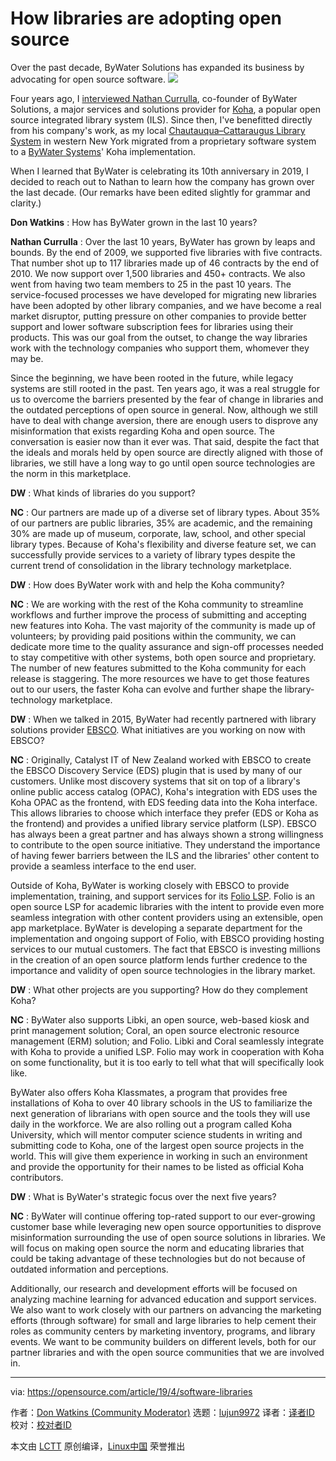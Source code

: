 [#]: collector: (lujun9972)
[#]: translator: ( )
[#]: reviewer: ( )
[#]: publisher: ( )
[#]: url: ( )
[#]: subject: (How libraries are adopting open source)
[#]: via: (https://opensource.com/article/19/4/software-libraries)
[#]: author: (Don Watkins  https://opensource.com/users/don-watkins)

How libraries are adopting open source
======
Over the past decade, ByWater Solutions has expanded its business by
advocating for open source software.
![][1]

Four years ago, I [interviewed Nathan Currulla][2], co-founder of ByWater Solutions, a major services and solutions provider for [Koha][3], a popular open source integrated library system (ILS). Since then, I've benefitted directly from his company's work, as my local [Chautauqua–Cattaraugus Library System][4] in western New York migrated from a proprietary software system to a [ByWater Systems][5]' Koha implementation.

When I learned that ByWater is celebrating its 10th anniversary in 2019, I decided to reach out to Nathan to learn how the company has grown over the last decade. (Our remarks have been edited slightly for grammar and clarity.)

**Don Watkins** : How has ByWater grown in the last 10 years?

**Nathan Currulla** : Over the last 10 years, ByWater has grown by leaps and bounds. By the end of 2009, we supported five libraries with five contracts. That number shot up to 117 libraries made up of 46 contracts by the end of 2010. We now support over 1,500 libraries and 450+ contracts. We also went from having two team members to 25 in the past 10 years. The service-focused processes we have developed for migrating new libraries have been adopted by other library companies, and we have become a real market disruptor, putting pressure on other companies to provide better support and lower software subscription fees for libraries using their products. This was our goal from the outset, to change the way libraries work with the technology companies who support them, whomever they may be.

Since the beginning, we have been rooted in the future, while legacy systems are still rooted in the past. Ten years ago, it was a real struggle for us to overcome the barriers presented by the fear of change in libraries and the outdated perceptions of open source in general. Now, although we still have to deal with change aversion, there are enough users to disprove any misinformation that exists regarding Koha and open source. The conversation is easier now than it ever was. That said, despite the fact that the ideals and morals held by open source are directly aligned with those of libraries, we still have a long way to go until open source technologies are the norm in this marketplace.

**DW** : What kinds of libraries do you support?

**NC** : Our partners are made up of a diverse set of library types. About 35% of our partners are public libraries, 35% are academic, and the remaining 30% are made up of museum, corporate, law, school, and other special library types. Because of Koha's flexibility and diverse feature set, we can successfully provide services to a variety of library types despite the current trend of consolidation in the library technology marketplace.

**DW** : How does ByWater work with and help the Koha community?

**NC** : We are working with the rest of the Koha community to streamline workflows and further improve the process of submitting and accepting new features into Koha. The vast majority of the community is made up of volunteers; by providing paid positions within the community, we can dedicate more time to the quality assurance and sign-off processes needed to stay competitive with other systems, both open source and proprietary. The number of new features submitted to the Koha community for each release is staggering. The more resources we have to get those features out to our users, the faster Koha can evolve and further shape the library-technology marketplace.

**DW** : When we talked in 2015, ByWater had recently partnered with library solutions provider [EBSCO][6]. What initiatives are you working on now with EBSCO?

**NC** : Originally, Catalyst IT of New Zealand worked with EBSCO to create the EBSCO Discovery Service (EDS) plugin that is used by many of our customers. Unlike most discovery systems that sit on top of a library's online public access catalog (OPAC), Koha's integration with EDS uses the Koha OPAC as the frontend, with EDS feeding data into the Koha interface. This allows libraries to choose which interface they prefer (EDS or Koha as the frontend) and provides a unified library service platform (LSP). EBSCO has always been a great partner and has always shown a strong willingness to contribute to the open source initiative. They understand the importance of having fewer barriers between the ILS and the libraries' other content to provide a seamless interface to the end user.

Outside of Koha, ByWater is working closely with EBSCO to provide implementation, training, and support services for its [Folio LSP][7]. Folio is an open source LSP for academic libraries with the intent to provide even more seamless integration with other content providers using an extensible, open app marketplace. ByWater is developing a separate department for the implementation and ongoing support of Folio, with EBSCO providing hosting services to our mutual customers. The fact that EBSCO is investing millions in the creation of an open source platform lends further credence to the importance and validity of open source technologies in the library market.

**DW** : What other projects are you supporting? How do they complement Koha?

**NC** : ByWater also supports Libki, an open source, web-based kiosk and print management solution; Coral, an open source electronic resource management (ERM) solution; and Folio. Libki and Coral seamlessly integrate with Koha to provide a unified LSP. Folio may work in cooperation with Koha on some functionality, but it is too early to tell what that will specifically look like.

ByWater also offers Koha Klassmates, a program that provides free installations of Koha to over 40 library schools in the US to familiarize the next generation of librarians with open source and the tools they will use daily in the workforce. We are also rolling out a program called Koha University, which will mentor computer science students in writing and submitting code to Koha, one of the largest open source projects in the world. This will give them experience in working in such an environment and provide the opportunity for their names to be listed as official Koha contributors.

**DW** : What is ByWater's strategic focus over the next five years?

**NC** : ByWater will continue offering top-rated support to our ever-growing customer base while leveraging new open source opportunities to disprove misinformation surrounding the use of open source solutions in libraries. We will focus on making open source the norm and educating libraries that could be taking advantage of these technologies but do not because of outdated information and perceptions.

Additionally, our research and development efforts will be focused on analyzing machine learning for advanced education and support services. We also want to work closely with our partners on advancing the marketing efforts (through software) for small and large libraries to help cement their roles as community centers by marketing inventory, programs, and library events. We want to be community builders on different levels, both for our partner libraries and with the open source communities that we are involved in.

--------------------------------------------------------------------------------

via: https://opensource.com/article/19/4/software-libraries

作者：[Don Watkins (Community Moderator)][a]
选题：[lujun9972][b]
译者：[译者ID](https://github.com/译者ID)
校对：[校对者ID](https://github.com/校对者ID)

本文由 [LCTT](https://github.com/LCTT/TranslateProject) 原创编译，[Linux中国](https://linux.cn/) 荣誉推出

[a]: https://opensource.com/users/don-watkins
[b]: https://github.com/lujun9972
[1]: https://opensource.com/sites/default/files/styles/image-full-size/public/lead-images/EDUCATION_opencardcatalog.png?itok=f9PyJEe-
[2]: https://opensource.com/business/15/5/bywater-solutions-empowering-library-tech
[3]: http://www.koha.org/
[4]: https://catalog.cclsny.org/
[5]: https://bywatersolutions.com/
[6]: https://www.ebsco.com/
[7]: https://www.ebsco.com/products/ebsco-folio-library-services
